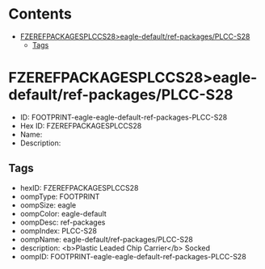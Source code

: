 



Contents
========

* [FZEREFPACKAGESPLCCS28>eagle-default/ref-packages/PLCC-S28](#fzerefpackagesplccs28eagle-defaultref-packagesplcc-s28)
	* [Tags](#tags)

# FZEREFPACKAGESPLCCS28>eagle-default/ref-packages/PLCC-S28

- ID: FOOTPRINT-eagle-eagle-default-ref-packages-PLCC-S28
- Hex ID: FZEREFPACKAGESPLCCS28
- Name: 
- Description: 

## Tags

- hexID: FZEREFPACKAGESPLCCS28
- oompType: FOOTPRINT
- oompSize: eagle
- oompColor: eagle-default
- oompDesc: ref-packages
- oompIndex: PLCC-S28
- oompName: eagle-default/ref-packages/PLCC-S28
- description: &lt;b&gt;Plastic Leaded Chip Carrier&lt;/b&gt; Socked
- oompID: FOOTPRINT-eagle-eagle-default-ref-packages-PLCC-S28
